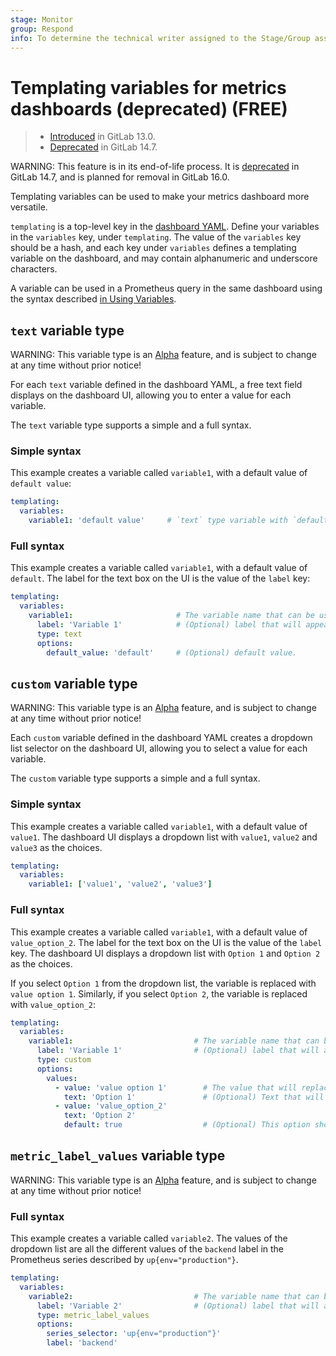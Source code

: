```yaml
---
stage: Monitor
group: Respond
info: To determine the technical writer assigned to the Stage/Group associated with this page, see https://about.gitlab.com/handbook/product/ux/technical-writing/#assignments
---
```


# Templating variables for metrics dashboards (deprecated) **(FREE)**

> - [Introduced](https://gitlab.com/gitlab-org/gitlab/-/issues/214539) in GitLab 13.0.
> - [Deprecated](https://gitlab.com/gitlab-org/gitlab/-/issues/346541) in GitLab 14.7.

WARNING:
This feature is in its end-of-life process. It is [deprecated](https://gitlab.com/gitlab-org/gitlab/-/issues/346541)
in GitLab 14.7, and is planned for removal in GitLab 16.0.

Templating variables can be used to make your metrics dashboard more versatile.

`templating` is a top-level key in the
[dashboard YAML](yaml.md#dashboard-top-level-properties).
Define your variables in the `variables` key, under `templating`. The value of
the `variables` key should be a hash, and each key under `variables`
defines a templating variable on the dashboard, and may contain alphanumeric and underscore characters.

A variable can be used in a Prometheus query in the same dashboard using the syntax
described [in Using Variables](variables.md).

## `text` variable type

WARNING:
This variable type is an [Alpha](../../../policy/alpha-beta-support.md#alpha-features) feature, and is subject to change at any time
without prior notice!

For each `text` variable defined in the dashboard YAML, a free text field displays
on the dashboard UI, allowing you to enter a value for each variable.

The `text` variable type supports a simple and a full syntax.

### Simple syntax

This example creates a variable called `variable1`, with a default value
of `default value`:

```yaml
templating:
  variables:
    variable1: 'default value'     # `text` type variable with `default value` as its default.
```

### Full syntax

This example creates a variable called `variable1`, with a default value of `default`.
The label for the text box on the UI is the value of the `label` key:

```yaml
templating:
  variables:
    variable1:                       # The variable name that can be used in queries.
      label: 'Variable 1'            # (Optional) label that will appear in the UI for this text box.
      type: text
      options:
        default_value: 'default'     # (Optional) default value.
```

## `custom` variable type

WARNING:
This variable type is an [Alpha](../../../policy/alpha-beta-support.md#alpha-features) feature, and is subject to change at any time
without prior notice!

Each `custom` variable defined in the dashboard YAML creates a dropdown list
selector on the dashboard UI, allowing you to select a value for each variable.

The `custom` variable type supports a simple and a full syntax.

### Simple syntax

This example creates a variable called `variable1`, with a default value of `value1`.
The dashboard UI displays a dropdown list with `value1`, `value2` and `value3`
as the choices.

```yaml
templating:
  variables:
    variable1: ['value1', 'value2', 'value3']
```

### Full syntax

This example creates a variable called `variable1`, with a default value of `value_option_2`.
The label for the text box on the UI is the value of the `label` key.
The dashboard UI displays a dropdown list with `Option 1` and `Option 2`
as the choices.

If you select `Option 1` from the dropdown list, the variable is replaced with `value option 1`.
Similarly, if you select `Option 2`, the variable is replaced with `value_option_2`:

```yaml
templating:
  variables:
    variable1:                           # The variable name that can be used in queries.
      label: 'Variable 1'                # (Optional) label that will appear in the UI for this dropdown.
      type: custom
      options:
        values:
          - value: 'value option 1'        # The value that will replace the variable in queries.
            text: 'Option 1'               # (Optional) Text that will appear in the UI dropdown.
          - value: 'value_option_2'
            text: 'Option 2'
            default: true                  # (Optional) This option should be the default value of this variable.
```

## `metric_label_values` variable type

WARNING:
This variable type is an [Alpha](../../../policy/alpha-beta-support.md#alpha-features) feature, and is subject to change at any time
without prior notice!

### Full syntax

This example creates a variable called `variable2`. The values of the dropdown list are
all the different values of the `backend` label in the Prometheus series described by
`up{env="production"}`.

```yaml
templating:
  variables:
    variable2:                           # The variable name that can be interpolated in queries.
      label: 'Variable 2'                # (Optional) label that will appear in the UI for this dropdown.
      type: metric_label_values
      options:
        series_selector: 'up{env="production"}'
        label: 'backend'
```
